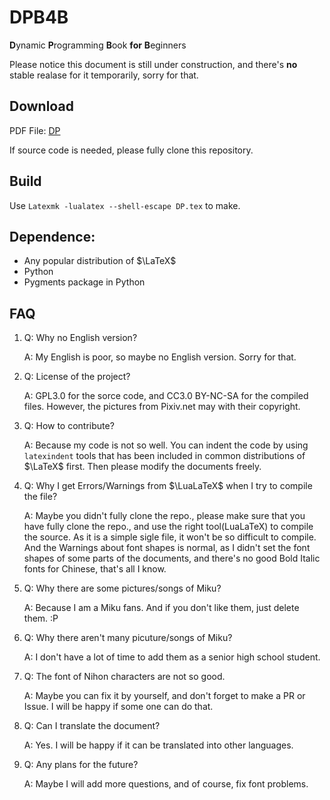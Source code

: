 # DPB4B
**D**ynamic **P**rogramming **B**ook **for** **B**eginners

Please notice this document is still under construction, and there's **no** stable realase for it temporarily, sorry for that.

## Download
PDF File: [DP](https://github.com/MingqiHuang/DB4B/blob/master/DP.pdf)

If source code is needed, please fully clone this repository.

## Build
Use `Latexmk -lualatex --shell-escape DP.tex` to make.

## Dependence:
- Any popular distribution of $\LaTeX$
- Python
- Pygments package in Python

## FAQ
1. Q: Why no English version?

   A: My English is poor, so maybe no English version. Sorry for that.

2. Q: License of the project?

   A: GPL3.0 for the sorce code, and CC3.0 BY-NC-SA for the compiled files. However, the pictures from Pixiv.net may with their copyright.

3. Q: How to contribute?

   A: Because my code is not so well. You can indent the code by using `latexindent` tools that has been included in common distributions of $\LaTeX$ first. Then please modify the documents freely.

4. Q: Why I get Errors/Warnings from $\LuaLaTeX$ when I try to compile the file?

   A: Maybe you didn't fully clone the repo., please make sure that you have fully clone the repo., and use the right tool(LuaLaTeX)  to compile the source. As it is a simple sigle file, it won't be so difficult to compile. And the Warnings about font shapes is normal, as I didn't set the font shapes of some parts of the documents, and there's no good Bold Italic fonts for Chinese, that's all I know.

5. Q: Why there are some pictures/songs of Miku?

   A: Because I am a Miku fans. And if you don't like them, just delete them. :P

6. Q: Why there aren't many picuture/songs of Miku?

   A: I don't have a lot of time to add them as a senior high school student.

7. Q: The font of Nihon characters are not so good.

   A: Maybe you can fix it by yourself, and don't forget to make a PR or Issue. I will be happy if some one can do that.

8. Q: Can I translate the document?

   A: Yes. I will be happy if it can be translated into other languages.

9. Q: Any plans for the future?

   A: Maybe I will add more questions, and of course, fix font problems.
